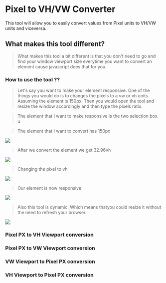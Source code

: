 # Pixel to VH/VW Converter
This tool will allow you to easily convert values from Pixel units to VH/VW units and viceversa.


## What makes this tool different?

> What makes this tool a bit different is that you don't need to go and find your window viewport size everytime you want to convert an element cause javascript does that for you.

### How to use the tool ?? 

> Let's say you want to make your element responsive. One of the things you would do is to changes the pixels to a vw or vh units. Assuming the element is 150px. Then you would open the tool and resize the window accordingly and then type the pixels ratio.

> The element that I want to make responsive is the two selection box. u

> The element that I want to convert has 150px

![](https://github.com/khaledkzy/pixel-vh-vw-converter/blob/master/img/1.PNG)

> After we convert the element we get 32.96vh

![](https://github.com/khaledkzy/pixel-vh-vw-converter/blob/master/img/2.PNG)

> Changing the pixel to vh

![](https://github.com/khaledkzy/pixel-vh-vw-converter/blob/master/img/3.PNG)

> Our element is now responsive 

![](https://github.com/khaledkzy/pixel-vh-vw-converter/blob/master/img/4.PNG)

> Also this tool is dynamic. Which means thatyou could resize it without the need to refresh your browser.

![](https://github.com/khaledkzy/pixel-vh-vw-converter/blob/master/img/dynamic.gif)


### Pixel PX to VH Viewport conversion

### Pixel PX to VW Viewport conversion

### VW Viewport to Pixel PX conversion

### VH Viewport to Pixel PX conversion
